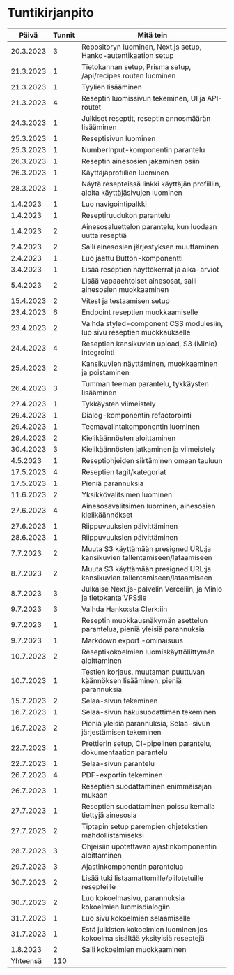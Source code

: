 # Tuntikirjanpito

| Päivä     | Tunnit | Mitä tein                                                                      |
| --------- | ------ | ------------------------------------------------------------------------------ |
| 20.3.2023 | 3      | Repositoryn luominen, Next.js setup, Hanko-autentikaation setup                |
| 21.3.2023 | 1      | Tietokannan setup, Prisma setup, /api/recipes routen luominen                  |
| 21.3.2023 | 1      | Tyylien lisääminen                                                             |
| 21.3.2023 | 4      | Reseptin luomissivun tekeminen, UI ja API-routet                               |
| 24.3.2023 | 1      | Julkiset reseptit, reseptin annosmäärän lisääminen                             |
| 25.3.2023 | 1      | Reseptisivun luominen                                                          |
| 25.3.2023 | 1      | NumberInput-komponentin parantelu                                              |
| 26.3.2023 | 1      | Reseptin ainesosien jakaminen osiin                                            |
| 26.3.2023 | 1      | Käyttäjäprofiilien luominen                                                    |
| 28.3.2023 | 1      | Näytä resepteissä linkki käyttäjän profiiliin, aloita käyttäjäsivujen luominen |
| 1.4.2023  | 1      | Luo navigointipalkki                                                           |
| 1.4.2023  | 1      | Reseptiruudukon parantelu                                                      |
| 1.4.2023  | 2      | Ainesosaluettelon parantelu, kun luodaan uutta reseptiä                        |
| 2.4.2023  | 2      | Salli ainesosien järjestyksen muuttaminen                                      |
| 2.4.2023  | 1      | Luo jaettu Button-komponentti                                                  |
| 3.4.2023  | 1      | Lisää reseptien näyttökerrat ja aika-arviot                                    |
| 5.4.2023  | 2      | Lisää vapaaehtoiset ainesosat, salli ainesosien muokkaaminen                   |
| 15.4.2023 | 2      | Vitest ja testaamisen setup                                                    |
| 23.4.2023 | 6      | Endpoint reseptien muokkaamiselle                                              |
| 23.4.2023 | 2      | Vaihda styled-component CSS modulesiin, luo sivu reseptien muokkaukselle       |
| 24.4.2023 | 4      | Reseptien kansikuvien upload, S3 (Minio) integrointi                           |
| 25.4.2023 | 2      | Kansikuvien näyttäminen, muokkaaminen ja poistaminen                           |
| 26.4.2023 | 3      | Tumman teeman parantelu, tykkäysten lisääminen                                 |
| 27.4.2023 | 1      | Tykkäysten viimeistely                                                         |
| 29.4.2023 | 1      | Dialog-komponentin refactorointi                                               |
| 29.4.2023 | 1      | Teemavalintakomponentin luominen                                               |
| 29.4.2023 | 2      | Kielikäännösten aloittaminen                                                   |
| 30.4.2023 | 3      | Kielikäännösten jatkaminen ja viimeistely                                      |
| 4.5.2023  | 1      | Reseptiohjeiden siirtäminen omaan tauluun                                      |
| 17.5.2023 | 4      | Reseptien tagit/kategoriat                                                     |
| 17.5.2023 | 1      | Pieniä parannuksia                                                             |
| 11.6.2023 | 2      | Yksikkövalitsimen luominen                                                     |
| 27.6.2023 | 4      | Ainesosavalitsimen luominen, ainesosien kielikäännökset                        |
| 27.6.2023 | 1      | Riippuvuuksien päivittäminen                                                   |
| 28.6.2023 | 1      | Riippuvuuksien päivittäminen                                                   |
| 7.7.2023  | 2      | Muuta S3 käyttämään presigned URL:ja kansikuvien tallentamiseen/lataamiseen    |
| 8.7.2023  | 2      | Muuta S3 käyttämään presigned URL:ja kansikuvien tallentamiseen/lataamiseen    |
| 8.7.2023  | 3      | Julkaise Next.js-palvelin Verceliin, ja Minio ja tietokanta VPS:lle            |
| 9.7.2023  | 3      | Vaihda Hanko:sta Clerk:iin                                                     |
| 9.7.2023  | 1      | Reseptin muokkausnäkymän asettelun parantelua, pieniä yleisiä parannuksia      |
| 9.7.2023  | 1      | Markdown export -ominaisuus                                                    |
| 10.7.2023 | 2      | Reseptikokoelmien luomiskäyttöliittymän aloittaminen                           |
| 10.7.2023 | 1      | Testien korjaus, muutaman puuttuvan käännöksen lisääminen, pieniä parannuksia  |
| 15.7.2023 | 2      | Selaa-sivun tekeminen                                                          |
| 16.7.2023 | 1      | Selaa-sivun hakusuodattimen tekeminen                                          |
| 16.7.2023 | 2      | Pieniä yleisiä parannuksia, Selaa-sivun järjestämisen tekeminen                |
| 22.7.2023 | 1      | Prettierin setup, CI-pipelinen parantelu, dokumentaation parantelu             |
| 22.7.2023 | 1      | Selaa-sivun parantelu                                                          |
| 26.7.2023 | 4      | PDF-exportin tekeminen                                                         |
| 26.7.2023 | 1      | Reseptien suodattaminen enimmäisajan mukaan                                    |
| 27.7.2023 | 1      | Reseptien suodattaminen poissulkemalla tiettyjä ainesosia                      |
| 27.7.2023 | 2      | Tiptapin setup parempien ohjetekstien mahdollistamiseksi                       |
| 28.7.2023 | 3      | Ohjeisiin upotettavan ajastinkomponentin aloittaminen                          |
| 29.7.2023 | 3      | Ajastinkomponentin parantelua                                                  |
| 30.7.2023 | 2      | Lisää tuki listaamattomille/piilotetuille resepteille                          |
| 30.7.2023 | 2      | Luo kokoelmasivu, parannuksia kokoelmien luomisdialogiin                       |
| 31.7.2023 | 1      | Luo sivu kokoelmien selaamiselle                                               |
| 31.7.2023 | 1      | Estä julkisten kokoelmien luominen jos kokoelma sisältää yksityisiä reseptejä  |
| 1.8.2023  | 2      | Salli kokoelmien muokkaaminen                                                  |
| Yhteensä  | 110    |                                                                                |
